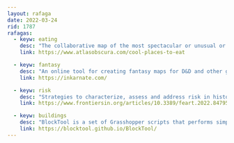 ```yaml
---
layout: rafaga
date: 2022-03-24
rid: 1787
rafagas:
  - keyw: eating
    desc: "The collaborative map of the most spectacular or unusual or best rated places to eat and drink around the world that accompanies the book Gastro Obscura"
    link: https://www.atlasobscura.com/cool-places-to-eat

  - keyw: fantasy
    desc: "An online tool for creating fantasy maps for D&D and other games, be they world, region, city and town maps or battle maps (including interior maps) and even scene maps and isometric maps"
    link: https://inkarnate.com/

  - keyw: risk
    desc: "Strategies to characterize, assess and address risk in historic urban areas by making a detailed inventory with the Input app and then processing the information with Qgis"
    link: https://www.frontiersin.org/articles/10.3389/feart.2022.847959/full

  - keyw: buildings
    desc: "BlockTool is a set of Grasshopper scripts that performs simple geometric operations on lines drawn in Rhino to generate buildings using geometric operations that follow a set of customizable rules"
    link: https://blocktool.github.io/BlockTool/
---
```

